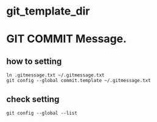 # git_template_dir

# GIT COMMIT Message.

## how to setting
```
ln .gitmessage.txt ~/.gitmessage.txt
git config --global commit.template ~/.gitmessage.txt
```

## check setting
```
git config --global --list
```
